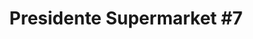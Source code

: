 ---
title: "Presidente Supermarket #7"
url: /lake-worth/presidente-supermarket-7/
shop: supermarket
---